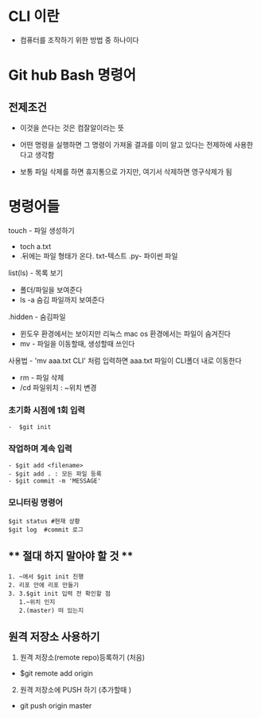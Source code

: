 
# CLI 이란
- 컴퓨터를 조작하기 위한 방법 중 하나이다
# Git hub Bash 명령어

##  전제조건

- 이것을 쓴다는 것은 컴잘알이라는 뜻

- 어떤 명령을 실행하면 그 명령이 가져올 결과를 이미 알고 
  있다는 전제하에 사용한다고 생각함
  
- 보통 파일 삭제를 하면 휴지통으로 가지만, 여기서 삭제하면
  영구삭제가 됨
  
# 명령어들
touch - 파일 생성하기

  - toch a.txt
  - .뒤에는 파일 형태가 온다. txt-텍스트 .py- 파이썬 파일

  list(ls) - 목록 보기

  - 폴더/파일을 보여준다
  - ls -a 숨김 파일까지 보여준다

  .hidden - 숨김파일

  - 윈도우 환경에서는 보이지만 리눅스 mac os 환경에서는 파일이 숨겨진다
  - mv - 파일을 이동할때, 생성할때 쓰인다

  사용법 - 'mv aaa.txt CLI' 처럼 입력하면 aaa.txt 파일이 CLI폴더 내로 이동한다

  - rm - 파일 삭제
  - /cd 파일위치 : ~위치 변경



### 초기화 시점에 1회 입력
```
-  $git init
```
### 작업하며 계속 입력
```
- $git add <filename>
- $git add . : 모든 파일 등록
- $git commit -m 'MESSAGE'
```
### 모니터링 명령어
```
$git status #현재 상황
$git log  #commit 로그

```
## ** 절대 하지 말아야 할 것 **
```
1. ~에서 $git init 진행
2. 리포 안에 리포 만들기
3. 3.$git init 입력 전 확인할 점
   1.~위치 인지
   2.(master) 떠 있는지

```
## 원격 저장소 사용하기
1. 원격 저장소(remote repo)등록하기 (처음)
 - $git remote add origin <URL>  
2. 원격 저장소에 PUSH 하기 (추가할때 )
- git push origin master











